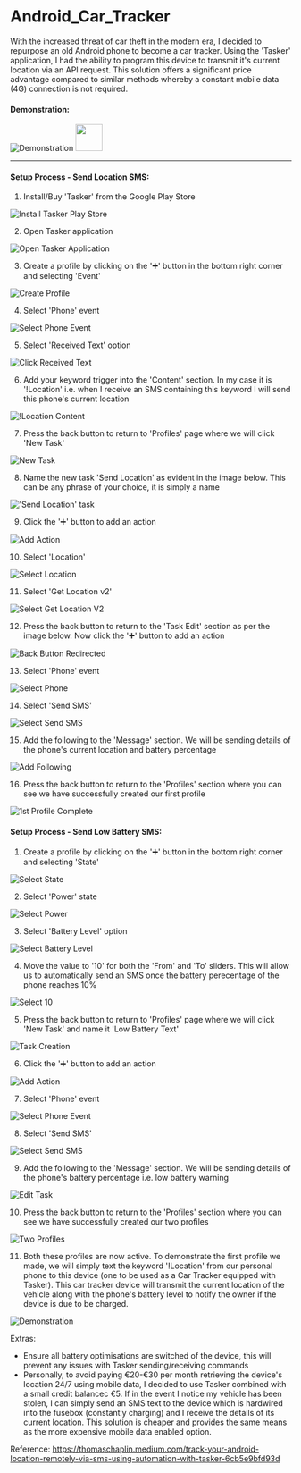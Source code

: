 # Android_Car_Tracker
With the increased threat of car theft in the modern era, I decided to repurpose an old Android phone to become a car tracker. Using the 'Tasker' application, I had the ability to program this device to transmit it's current location via an API request. This solution offers a significant price advantage compared to similar methods whereby a constant mobile data (4G) connection is not required. 

#### Demonstration:
![Demonstration](https://user-images.githubusercontent.com/36043248/114793644-b8670280-9d82-11eb-93c7-6d6941683c7c.jpg)
<img src="https://user-images.githubusercontent.com/36043248/114793644-b8670280-9d82-11eb-93c7-6d6941683c7c.jpg" width="48">

-------------------------------------------------------------------------------------------------------------------------------

#### Setup Process - Send Location SMS:

1. Install/Buy 'Tasker' from the Google Play Store

![Install Tasker Play Store](https://user-images.githubusercontent.com/36043248/114793688-d9c7ee80-9d82-11eb-9549-cbef810d9226.jpg)

2. Open Tasker application

![Open Tasker Application](https://user-images.githubusercontent.com/36043248/114793729-f19f7280-9d82-11eb-8f6f-d4636efe3005.jpg)

3. Create a profile by clicking on the '➕' button in the bottom right corner and selecting 'Event'

![Create Profile](https://user-images.githubusercontent.com/36043248/114793873-3deab280-9d83-11eb-897f-689d7b24b64c.jpg)

4. Select 'Phone' event

![Select Phone Event](https://user-images.githubusercontent.com/36043248/114794521-8f477180-9d84-11eb-8c8e-224bc5f5832a.jpg)

5. Select 'Received Text' option

![Click Received Text](https://user-images.githubusercontent.com/36043248/114794533-953d5280-9d84-11eb-83c5-cd2ea371a554.jpg)

6. Add your keyword trigger into the 'Content' section. In my case it is '!Location' i.e. when I receive an SMS containing this keyword I will send this phone's current location

![!Location Content](https://user-images.githubusercontent.com/36043248/114794730-efd6ae80-9d84-11eb-8784-f2c33db47504.jpg)

7. Press the back button to return to 'Profiles' page where we will click 'New Task'

![New Task](https://user-images.githubusercontent.com/36043248/114794841-26142e00-9d85-11eb-804d-91213e0f7e06.jpg)

8. Name the new task 'Send Location' as evident in the image below. This can be any phrase of your choice, it is simply a name

!['Send Location' task](https://user-images.githubusercontent.com/36043248/114794906-4cd26480-9d85-11eb-8896-f5d4a3cf46ad.jpg)

9. Click the '➕' button to add an action

![Add Action](https://user-images.githubusercontent.com/36043248/114794947-696e9c80-9d85-11eb-841f-a7ffa2ab7819.jpg)

10. Select 'Location'

![Select Location](https://user-images.githubusercontent.com/36043248/114794982-8014f380-9d85-11eb-89bd-3125009dbb45.jpg)

11. Select 'Get Location v2'

![Select Get Location V2](https://user-images.githubusercontent.com/36043248/114795042-a470d000-9d85-11eb-87ee-72defe29e235.jpg)

12. Press the back button to return to the 'Task Edit' section as per the image below. Now click the '➕' button to add an action

![Back Button Redirected](https://user-images.githubusercontent.com/36043248/114795134-d4b86e80-9d85-11eb-897a-e9a5568d1535.jpg)

13. Select 'Phone' event

![Select Phone](https://user-images.githubusercontent.com/36043248/114795253-0af5ee00-9d86-11eb-9c4f-27122f003830.jpg)

14. Select 'Send SMS'

![Select Send SMS](https://user-images.githubusercontent.com/36043248/114795375-4bee0280-9d86-11eb-9efa-a3bcf8889b6b.jpg)

15. Add the following to the 'Message' section. We will be sending details of the phone's current location and battery percentage

![Add Following](https://user-images.githubusercontent.com/36043248/114795404-5d370f00-9d86-11eb-92da-481cb39a632d.jpg)

16. Press the back button to return to the 'Profiles' section where you can see we have successfully created our first profile

![1st Profile Complete](https://user-images.githubusercontent.com/36043248/114795486-8fe10780-9d86-11eb-8796-86ca9e5ce589.jpg)

#### Setup Process - Send Low Battery SMS:

1. Create a profile by clicking on the '➕' button in the bottom right corner and selecting 'State'

![Select State](https://user-images.githubusercontent.com/36043248/114795528-a71ff500-9d86-11eb-9418-1f8f275e6dc4.jpg)

2. Select 'Power' state

![Select Power](https://user-images.githubusercontent.com/36043248/114795567-c159d300-9d86-11eb-96f8-9fdb42f46cd3.jpg)

3. Select 'Battery Level' option

![Select Battery Level](https://user-images.githubusercontent.com/36043248/114795581-cc146800-9d86-11eb-80aa-7e7dcefc0f17.jpg)

4. Move the value to '10' for both the 'From' and 'To' sliders. This will allow us to automatically send an SMS once the battery perecentage of the phone reaches 10%

![Select 10](https://user-images.githubusercontent.com/36043248/114795696-1a296b80-9d87-11eb-9315-d423797afaa2.jpg)

5. Press the back button to return to 'Profiles' page where we will click 'New Task' and name it 'Low Battery Text'

![Task Creation](https://user-images.githubusercontent.com/36043248/114795757-42b16580-9d87-11eb-982a-8e3874bc27f4.jpg)

6. Click the '➕' button to add an action

![Add Action](https://user-images.githubusercontent.com/36043248/114795807-62488e00-9d87-11eb-9597-658827ef107f.jpg)

7. Select 'Phone' event

![Select Phone Event](https://user-images.githubusercontent.com/36043248/114795851-7f7d5c80-9d87-11eb-8c10-8954c75912d2.jpg)

8. Select 'Send SMS'

![Select Send SMS](https://user-images.githubusercontent.com/36043248/114795375-4bee0280-9d86-11eb-9efa-a3bcf8889b6b.jpg)

9. Add the following to the 'Message' section. We will be sending details of the phone's battery percentage i.e. low battery warning

![Edit Task](https://user-images.githubusercontent.com/36043248/114795940-afc4fb00-9d87-11eb-8064-78d73362e148.jpg)

10. Press the back button to return to the 'Profiles' section where you can see we have successfully created our two profiles

![Two Profiles](https://user-images.githubusercontent.com/36043248/114796039-d97e2200-9d87-11eb-82d6-84fc3a4ce707.jpg)

11. Both these profiles are now active. To demonstrate the first profile we made, we will simply text the keyword '!Location' from our personal phone to this device (one to be used as a Car Tracker equipped with Tasker). This car tracker device will transmit the current location of the vehicle along with the phone's battery level to notify the owner if the device is due to be charged.

![Demonstration](https://user-images.githubusercontent.com/36043248/114796172-2f52ca00-9d88-11eb-9db7-fb13a904ce4a.jpg)

Extras:
- Ensure all battery optimisations are switched of the device, this will prevent any issues with Tasker sending/receiving commands
- Personally, to avoid paying €20-€30 per month retrieving the device's location 24/7 using mobile data, I decided to use Tasker combined with a small credit balancec €5. If in the event I notice my vehicle has been stolen, I can simply send an SMS text to the device which is hardwired into the fusebox (constantly charging) and I receive the details of its current location. This solution is cheaper and provides the same means as the more expensive mobile data enabled option.

Reference: https://thomaschaplin.medium.com/track-your-android-location-remotely-via-sms-using-automation-with-tasker-6cb5e9bfd93d
